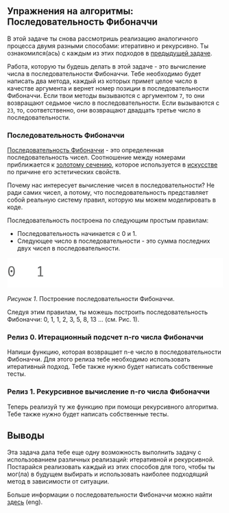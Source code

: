 ## Упражнения на алгоритмы: Последовательность Фибоначчи

В этой задаче ты снова рассмотришь реализацию аналогичного процесса двумя разными способами: итеративно и рекурсивно. Ты ознакомился(ась) с каждым из этих подходов в [предыдущей задаче](https://github.com/elbrusboot-camp-online/core-algorithm-factorial).

Работа, которую ты будешь делать в этой задаче - это вычисление числа в последовательности Фибоначчи. Тебе необходимо будет написать два метода, каждый из которых примет целое число в качестве аргумента и вернет номер позиции в последовательности Фибоначчи. Если твои методы вызываются с аргументом `7`, то они возвращают седьмое число в последовательности. Если вызываются с `23`, то, соответственно, они возвращают двадцать третье число в последовательности.


### Последовательность Фибоначчи

[Последовательность Фибоначчи](https://ru.wikipedia.org/wiki/%D0%A7%D0%B8%D1%81%D0%BB%D0%B0_%D0%A4%D0%B8%D0%B1%D0%BE%D0%BD%D0%B0%D1%87%D1%87%D0%B8) - это определенная последовательность чисел. Cоотношение между номерами приближается к [золотому сечению](https://ru.wikipedia.org/wiki/%D0%97%D0%BE%D0%BB%D0%BE%D1%82%D0%BE%D0%B5_%D1%81%D0%B5%D1%87%D0%B5%D0%BD%D0%B8%D0%B5), которое используется в [искусстве](https://en.wikipedia.org/wiki/List_of_works_designed_with_the_golden_ratio) по причине его эстетических свойств.

Почему нас интересует вычисление чисел в последовательности? Не ради самих чисел, а потому, что последовательность представляет собой реальную систему правил, которую мы можем моделировать в коде.

Последовательность построена по следующим простым правилам:

- Последовательность начинается с 0 и 1.
- Следующее число в последовательности - это сумма последних двух чисел в последовательности.

![построение последовательности Фибоначчи](readme-assets/build_fibonacci_sequence.gif)

*Рисунок 1*. Построение последовательности Фибоначчи.

Следуя этим правилам, ты можешь построить последовательность Фибоначчи: 0, 1, 1, 2, 3, 5, 8, 13 ... (см. Рис. 1).

### Релиз 0. Итерационный подсчет n-го числа Фибоначчи

Напиши функцию, которая возвращает n-е число в последовательности Фибоначчи. Для этого релиза тебе необходимо использовать итеративный подход. Тебе также нужно будет написать собственные тесты.

### Релиз 1. Рекурсивное вычисление n-го числа Фибоначчи

Теперь реализуй ту же функцию при помощи рекурсивного алгоритма. Тебе также нужно будет написать собственные тесты.


## Выводы

Эта задача дала тебе еще одну возможность выполнить задачу с использованием различных реализаций: итеративной и рекурсивной. Постарайся реализовать каждый из этих способов для того, чтобы ты мог(ла) в будущем выбирать и использовать наиболее подходящий метод в зависимости от ситуации.

Больше информации о последовательности Фибоначчи можно найти [здесь](readme-assets/fib_description.md) (eng).
